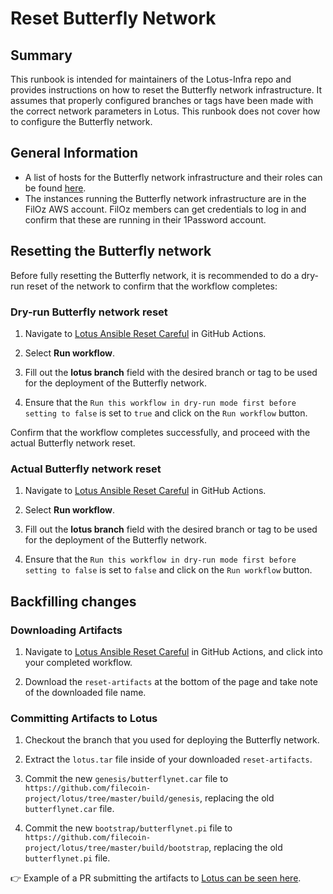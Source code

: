 # Reset Butterfly Network

## Summary

This runbook is intended for maintainers of the Lotus-Infra repo and provides instructions on how to reset the Butterfly network infrastructure. It assumes that properly configured branches or tags have been made with the correct network parameters in Lotus. This runbook does not cover how to configure the Butterfly network.

## General Information

- A list of hosts for the Butterfly network infrastructure and their roles can be found [here](https://github.com/filecoin-project/lotus-infra/blob/master/ansible/inventories/butterfly.fildev.network/hosts.yml).
- The instances running the Butterfly network infrastructure are in the FilOz AWS account. FilOz members can get credentials to log in and confirm that these are running in their 1Password account.

## Resetting the Butterfly network

Before fully resetting the Butterfly network, it is recommended to do a dry-run reset of the network to confirm that the workflow completes:

### Dry-run Butterfly network reset

1. Navigate to [Lotus Ansible Reset Careful](https://github.com/filecoin-project/lotus-infra/actions/workflows/lotus-ansible-reset.yaml) in GitHub Actions.

2. Select **Run workflow**.

3. Fill out the **lotus branch** field with the desired branch or tag to be used for the deployment of the Butterfly network.

4. Ensure that the `Run this workflow in dry-run mode first before setting to false` is set to `true` and click on the `Run workflow` button.

Confirm that the workflow completes successfully, and proceed with the actual Butterfly network reset.

### Actual Butterfly network reset

1. Navigate to [Lotus Ansible Reset Careful](https://github.com/filecoin-project/lotus-infra/actions/workflows/lotus-ansible-reset.yaml) in GitHub Actions.

2. Select **Run workflow**.

3. Fill out the **lotus branch** field with the desired branch or tag to be used for the deployment of the Butterfly network.

4. Ensure that the `Run this workflow in dry-run mode first before setting to false` is set to `false` and click on the `Run workflow` button.

## Backfilling changes

### Downloading Artifacts

1. Navigate to [Lotus Ansible Reset Careful](https://github.com/filecoin-project/lotus-infra/actions/workflows/lotus-ansible-reset.yaml) in GitHub Actions, and click into your completed workflow.

2. Download the `reset-artifacts` at the bottom of the page and take note of the downloaded file name.

### Committing Artifacts to Lotus

1. Checkout the branch that you used for deploying the Butterfly network.

2. Extract the `lotus.tar` file inside of your downloaded `reset-artifacts`.

3. Commit the new `genesis/butterflynet.car` file to `https://github.com/filecoin-project/lotus/tree/master/build/genesis`, replacing the old `butterflynet.car` file.

4. Commit the new `bootstrap/butterflynet.pi` file to `https://github.com/filecoin-project/lotus/tree/master/build/bootstrap`, replacing the old `butterflynet.pi` file.

👉 Example of a PR submitting the artifacts to [Lotus can be seen here](https://github.com/filecoin-project/lotus/pull/12266).